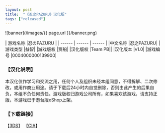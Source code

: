 ```yaml
---
layout: post
title:  "《忍之PAZURU》汉化版"
tags: ["released"]
---
```


![banner](/images/{{ page.url }}/banner.png)

| 游戏名称 |忍のPAZURU |
| ------ | ------ | ------ |
|中文名称 |忍之PAZURU|
|游戏类型 |益智|
|游戏版权 |贾船|
|汉化版权 |Team PB||
|汉化版本 |v1.0|
|游戏编号 |0004000000139900|

### 【汉化说明】
本汉化仅作学习和交流之用，任何个人及组织未经本组同意，不得拆解、二次修改，或用作商业用途。请于下载后24小时内自觉删除，否则由此产生的后果自负，本组不负任何责任。游戏版权归游戏公司所有，如果喜欢该游戏，请支持正版，本游戏已于港台版eShop上架。

### 【下载链接】
【[3DS](https://pan.baidu.com/s/1i3H1KSd)】
【[CIA](http://pan.baidu.com/s/1o6oRtSu)】